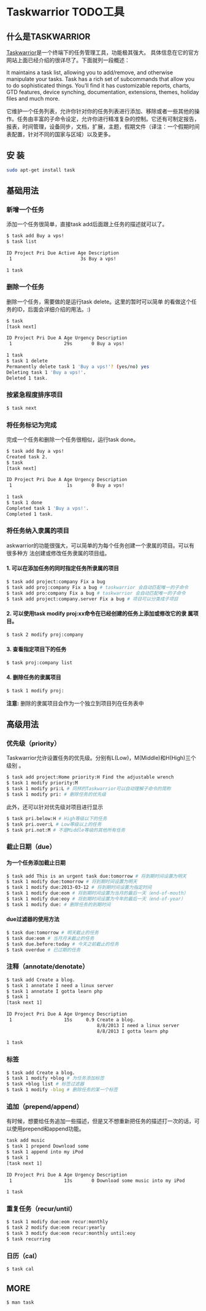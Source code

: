 # Taskwarrior TODO工具

## 什么是TASKWARRIOR
[Taskwarrior](https://taskwarrior.org)是一个终端下的任务管理工具，功能极其强大。 具体信息在它的官方网站上面已经介绍的很详尽了。下面就列一段概述：

It maintains a task list, allowing you to add/remove, and otherwise manipulate your tasks. Task has a rich set of subcommands that allow you to do sophisticated things. You’ll find it has customizable reports, charts, GTD features, device synching, documentation, extensions, themes, holiday files and much more.

它维护一个任务列表，允许你针对你的任务列表进行添加、移除或者一些其他的操作。任务由丰富的子命令设定，允许你进行精准复杂的控制。它还有可制定报告，报表，时间管理，设备同步，文档，扩展，主题，假期文件（译注：一个假期时间 表配置，针对不同的国家与区域）以及更多。

## 安 装
```bash
sudo apt-get install task
```

## 基础用法

### 新增一个任务
添加一个任务很简单，直接task add后面跟上任务的描述就可以了。
```bash
$ task add Buy a vps!
$ task list
 
ID Project Pri Due Active Age Description
 1                         3s Buy a vps!
 
1 task
```
### 删除一个任务
删除一个任务，需要做的是运行task <filter> delete。这里的<filter>暂时可以简单 的看做这个任务的ID，后面会详细介绍<filter>的用法。:)

```bash
$ task
[task next]
 
ID Project Pri Due A Age Urgency Description
 1                   29s       0 Buy a vps!
 
1 task
$ task 1 delete
Permanently delete task 1 'Buy a vps!'? (yes/no) yes
Deleting task 1 'Buy a vps!'.
Deleted 1 task.
```
### 按紧急程度排序项目
```bash
$ task next 
```

### 将任务标记为完成
完成一个任务和删除一个任务很相似，运行task <filter> done。
```bash
$ task add Buy a vps!
Created task 2.
$ task
[task next]
 
ID Project Pri Due A Age Urgency Description
 1                    1s       0 Buy a vps!
 
1 task
$ task 1 done
Completed task 1 'Buy a vps!'.
Completed 1 task.
```
### 将任务纳入隶属的项目
askwarrior的功能很强大，可以简单的为每个任务创建一个隶属的项目。可以有很多种方 法创建或修改任务隶属的项目组。

#### 1. 可以在添加任务的同时指定任务所隶属的项目
```bash
$ task add project:company Fix a bug
$ task add proj:company Fix a bug # taskwarrior 会自动匹配唯一的子命令
$ task add pro:company Fix a bug # taskwarrior 会自动匹配唯一的子命令
$ task add project:company.server Fix a bug # 项目可以分类成子项目
```

#### 2. 可以使用task <filter> modify proj:xx命令在已经创建的任务上添加或修改它的隶 属项目。
```bash
$ task 2 modify proj:company
```
#### 3. 查看指定项目下的任务
```bash
$ task proj:company list
```

#### 4. 删除任务的隶属项目
```bash
$ task 1 modify proj:
```
**注意:** 删除的隶属项目会作为一个独立到项目列在任务表中

## 高级用法

### 优先级（priority）
Taskwarrior允许设置任务的优先级。分别有L(Low)，M(Middle)和H(High)三个级别 。
```bash
$ task add project:Home priority:H Find the adjustable wrench
$ task 1 modify priority:M
$ task 1 modify pri:L # 同样的Taskwarrior可以自动理解子命令的简称
$ task 1 modify pri: # 删除任务的优先级
```
此外，还可以针对优先级对项目进行显示
```bash
$ task pri.below:H # High等级以下的任务
$ task pri.over:L # Low等级以上的任务
$ task pri.not:M # 不是Middle等级的其他所有任务
```
### 截止日期（due）

#### 为一个任务添加截止日期
```bash
$ task add This is an urgent task due:tomorrow # 将到期时间设置为明天
$ task 1 modify due:tomorrow # 将到期时间设置为明天
$ task 1 modify due:2013-03-12 # 将到期时间设置为指定时间
$ task 1 modify due:eom # 将到期时间设置为当月的最后一天（end-of-mouth）
$ task 1 modify due:eoy # 将到期时间设置为今年的最后一天（end-of-year）
$ task 1 modify due: # 删除任务的到期时间
```

#### due过滤器的使用方法
```bash
$ task due:tomorrow # 明天截止的任务
$ task due:eom # 当月月末截止的任务
$ task due.before:today # 今天之前截止的任务
$ task overdue # 已过期的任务
```

### 注释（annotate/denotate）
```bash
$ task add Create a blog.
$ task 1 annotate I need a linux server
$ task 1 annotate I gotta learn php
$ task 1
[task next 1]
 
ID Project Pri Due A Age Urgency Description
 1                   15s     0.9 Create a blog.
                                 8/8/2013 I need a linux server
                                 8/8/2013 I gotta learn php
 
1 task
```

### 标签
```bash
$ task add Create a blog.
$ task 1 modify +blog # 为任务添加标签
$ task +blog list # 标签过滤器
$ task 1 modify -blog # 删除任务的某一个标签
```

### 追加（prepend/append）
有时候，想要给任务追加一些描述，但是又不想重新把任务的描述打一次的话，可以使用prepend和append功能。
```bash
task add music
$ task 1 prepend Download some
$ task 1 append into my iPod
$ task 1
[task next 1]
 
ID Project Pri Due A Age Urgency Description
 1                   13s       0 Download some music into my iPod
 
1 task
```

### 重复任务（recur/until）
```bash
$ task 1 modify due:eom recur:monthly
$ task 2 modify due:eom recur:yearly
$ task 3 modify due:eom recur:monthly until:eoy
$ task recurring
```

### 日历（cal）
```bash
$ task cal
```

## MORE
```bash
$ man task
```